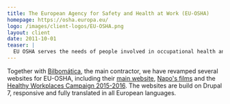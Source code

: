 ```yaml
---
title: The European Agency for Safety and Health at Work (EU-OSHA)
homepage: https://osha.europa.eu/
logo: /images/client-logos/EU-OSHA.png
layout: client
date: 2011-10-01
teaser: |
  EU OSHA serves the needs of people involved in occupational health and safety across EU countries.
---
```


Together with [Bilbomática][bbm], the main contractor, we have revamped several websites for EU-OSHA,
including their [main website][osha], [Napo's films][napo] and the [Healthy Workplaces Campaign 2015-2016][hwc].
The websites are build on Drupal 7, responsive and fully translated in all European languages.


[bbm]: http://www.bilbomatica.es/
[osha]: https://osha.europa.eu/
[napo]: https://www.napofilm.net/
[hwc]: https://www.healthy-workplaces.eu/